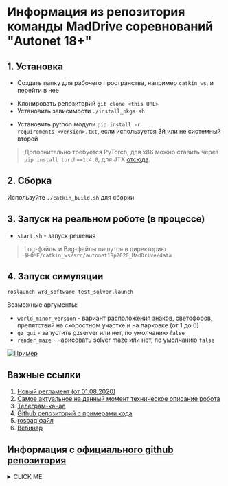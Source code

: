 # Информация из репозитория команды MadDrive соревнований "Autonet 18+"

## 1. Установка

- Создать папку для рабочего пространства, например `catkin_ws`, и перейти в нее
<!-- - Клонировать репозиторий используя --recursive для стягивания сабмодулей `git clone --recursive <this URL>` -->
- Клонировать репозиторий `git clone <this URL>`
- Установить зависимости `./install_pkgs.sh`
<!-- - Установить зависимости для `scan_tools`: -->
<!-- `rosdep install --from-paths src --ignore-src --rosdistro melodic -r -y` -->
<!-- 5. (Для JTX) Установить зависимости `./install_jtx.sh` -->
- Установить python модули `pip install -r requirements_<version>.txt`, если используется 3й или не системный второй

<!-- > Не забывайте использовать `git submodule update --init` вместе с `git pull` для обновления сабмодулей -->
> Дополнительно требуется PyTorch, для x86 можно ставить через `pip install torch==1.4.0`, для JTX [отсюда](https://forums.developer.nvidia.com/t/pytorch-for-jetson-version-1-6-0-now-available/72048).

## 2. Сборка

Используйте `./catkin_build.sh` для сборки

## 3. Запуск на реальном роботе (в процессе)

* `start.sh` - запуск решения

> Log-файлы и Bag-файлы пишутся в директорию `$HOME/catkin_ws/src/autonet18p2020_MadDrive/data`

## 4. Запуск симуляции

`roslaunch wr8_software test_solver.launch`

Возможные аргументы:
- `world_minor_version` - вариант расположения знаков, светофоров, препятствий на скоростном участке и на парковке (от 1 до 6)
- `gz_gui` - запустить gzserver или нет, по умолчанию `false`
- `render_maze` - нарисовать solver maze или нет, по умолчанию `false`

[![Пример](https://img.youtube.com/vi/6wBE3FdzJu8/0.jpg)](https://www.youtube.com/watch?v=6wBE3FdzJu8)

## Важные ссылки

1. [Новый регламент (от 01.08.2020)](https://www.russianrobotics.ru/upload/iblock/a53/a53577af9e259e163d2cd3d45ee3626c.pdf)
2. [Самое актуальное на данный момент техническое описание робота](https://www.russianrobotics.ru/upload/iblock/877/8772baf746d238a53bf6523686eadab9.pdf)
3. [Телеграм-канал](https://t.me/joinchat/BaWT7kh4KOXaCqr8kIvlEw)
4. [Github репозиторий с примерами кода](https://github.com/ulstu/autonet18plus)
5. [rosbag файл](https://yadi.sk/d/APE45bWswA_2UA)
6. [Вебинар](https://www.youtube.com/watch?v=-LLab6G_zPk&feature=youtu.be)


## Информация с [официального github репозитория](https://github.com/ulstu/autonet18plus)
<details><summary>CLICK ME</summary>


### Публикация сообщений для движения робота

```bash
rostopic pub -1 /cmd_vel geometry_msgs/Twist -- '[1.0, 0.0, 0.0]' '[0.0, 0.0, 0.0]'
```

Телеуправление роботом можно осуществить с использованием библиотеки [teleop_twist_keyboard](https://github.com/ros-teleop/teleop_twist_keyboard).

Для запуска перемещения робота используется топик 'cmd_vel'. Сообщения передаются в формате [Twist](http://docs.ros.org/melodic/api/geometry_msgs/html/msg/Twist.html), имеющим два свойства linear и angular с типом [Vector3](http://docs.ros.org/melodic/api/geometry_msgs/html/msg/Vector3.html), соответствующие линейной и угловой скорости. 

Т.к. используется робот с обычной автомобильной кинематикой, то можно устанавливать свойство x для линейной скорости и свойство z для угловой. Значения для linear.x и angular.z должны быть в интервале [-1;1]:
* -1 для линейной скорости - это движение назад с максимальной скоростью, ограниченной программными средствами (~9 км/ч);
* 1 для линейной скорости - движение вперед с максимальной скоростью;
* 0 для линейной скорости - остановка робота;
* -1 для угловой скорости - поворот колес на максимально допустимый угол вправо;
* 1 для угловой скорости - поворот колес на максимально допустимый угол влево;
* 0 для угловой скорости - колеса направлены вдоль оси робота (движение вперед).


Пример публикации сообщений типа Twist для [python](https://www.programcreek.com/python/example/70251/geometry_msgs.msg.Twist) и для [C++](https://clearpathrobotics.com/blog/2014/09/ros-101-creating-node/). Необходимо помнить про названия топиков (в текущем решении это 'cmd_vel').

### Изображения с камеры

Изображения с камеры публикуются в формате [Image](http://docs.ros.org/melodic/api/sensor_msgs/html/msg/Image.html) в два топика: image_top и image_bottom:
* image_top это изображение с камеры, которая "смотрит" на дорожные знаки и светофор.
* image_bottom это изображение с камеры, которая "смотрит" на линии дорожной разметки.

Для преобразования сообщения Image в тип изображения OpenCV используется библиотка [cv_bridge](http://wiki.ros.org/cv_bridge). Ее особенность в том, что она не всегда стабильно работает на python3, при этом на python2 проблем не возникает. Версии python конкретного файла можно указывать в заголовке каждого python скрипта (shebang):

Python2:
```python
#!/usr/bin/python
# -*- coding: utf-8 -*-
```

Python3:
```python
#!/usr/bin/env python3
# -*- coding: utf-8 -*-
```
Пример на [C++](http://wiki.ros.org/image_transport/Tutorials/SubscribingToImages) и на [Python](http://wiki.ros.org/rospy_tutorials/Tutorials/WritingImagePublisherSubscriber)

### Кнопки запуска

На роботе предусмотрено две кнопки: зеленая для подачи команды на старт выполнения роботом задания и красная для экстренной остановки робота.

Участникам понадобится только зеленая кнопка, она двухпозиционная. При ее включении генерируется сообщение с текстом 'START' в топике 'cmd' и при ее отключении генерируется сообщение 'STOP' в этом же топике.

Робот не начнет движение ни при каких условиях, пока не нажата зеленая кнопка. Участникам соревнований необходимо предусмотреть средства для запуска своих алгоритмов при нажатии на зеленую кнопку. Пример есть в файле move_node.py.
